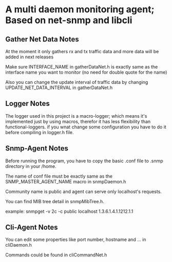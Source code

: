 # A multi daemon monitoring agent; Based on net-snmp and libcli

## Gather Net Data Notes
At the moment it only gathers rx and tx traffic data and more data will be added in next releases </br>

Make sure INTERFACE_NAME in gatherDataNet.h is exactly same as the interface name you want to monitor (no need for double quote for the name) </br>

Also you can change the update interval of traffic data by changing UPDATE_NET_DATA_INTERVAL in gatherDataNet.h </br>

## Logger Notes
The logger used in this project is a macro-logger; which means it's implemented just by using macros, therefor it has less flexibility than functional-loggers. if you wnat change some configuration you have to do it before compiling in logger.h file.

## Snmp-Agent Notes
Before running the program, you have to copy the basic .conf file to .snmp directory in your /home. </br>

The name of conf file must be exactly same as the SNMP_MASTER_AGENT_NAME macro in snmpDaemon.h </br>

Community name is public and agent can serve only localhost's requests.</br>

You can find MIB tree detail in snmpMibTree.h.</br>

example: snmpget -v 2c -c public localhost 1.3.6.1.4.1.1212.1.1</br>

## Cli-Agent Notes 
You can edit some properties like port number, hostname and ... in cliDaemon.h</br>

Commands could be found in cliCommandNet.h </br>


